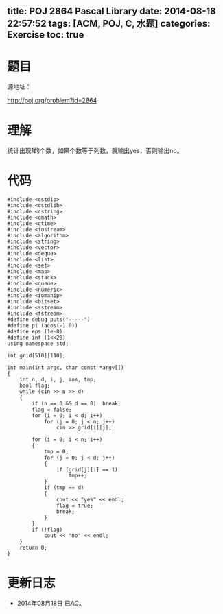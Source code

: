 title: POJ 2864 Pascal Library
date: 2014-08-18 22:57:52
tags: [ACM, POJ, C, 水题]
categories: Exercise
toc: true
---
# 题目
源地址：

http://poj.org/problem?id=2864

# 理解
统计出现1的个数，如果个数等于列数，就输出yes，否则输出no。

<!-- more -->

# 代码
```
#include <cstdio>
#include <cstdlib>
#include <cstring>
#include <cmath>
#include <ctime>
#include <iostream>
#include <algorithm>
#include <string>
#include <vector>
#include <deque>
#include <list>
#include <set>
#include <map>
#include <stack>
#include <queue>
#include <numeric>
#include <iomanip>
#include <bitset>
#include <sstream>
#include <fstream>
#define debug puts("-----")
#define pi (acos(-1.0))
#define eps (1e-8)
#define inf (1<<28)
using namespace std;

int grid[510][110];

int main(int argc, char const *argv[])
{
    int n, d, i, j, ans, tmp;
    bool flag;
    while (cin >> n >> d)
    {
        if (n == 0 && d == 0)  break;
        flag = false;
        for (i = 0; i < d; i++)
            for (j = 0; j < n; j++)
                cin >> grid[i][j];

        for (i = 0; i < n; i++)
        {
            tmp = 0;
            for (j = 0; j < d; j++)
            {
                if (grid[j][i] == 1)
                    tmp++;
            }
            if (tmp == d)
            {
                cout << "yes" << endl;
                flag = true;
                break;
            }
        }
        if (!flag)
            cout << "no" << endl;
    }
    return 0;
}
```
# 更新日志
- 2014年08月18日 已AC。